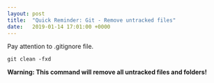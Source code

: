 ```yaml
---
layout: post
title:  "Quick Reminder: Git - Remove untracked files"
date:   2019-01-14 17:01:00 +0000
---
```


Pay attention to .gitignore file.

`git clean -fxd`

**Warning: This command will remove all untracked files and folders!**